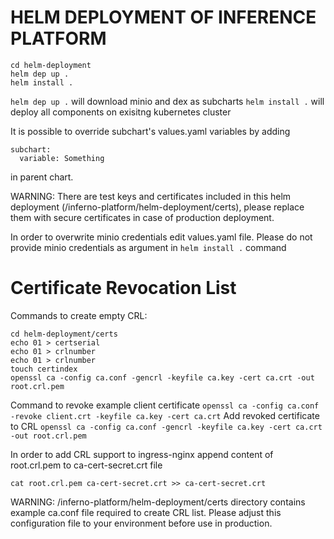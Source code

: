 # HELM DEPLOYMENT OF INFERENCE PLATFORM

```
cd helm-deployment
helm dep up .
helm install .
```
`helm dep up .` will download minio and dex as subcharts
`helm install .` will deploy all components on exisitng kubernetes cluster

It is possible to override subchart's values.yaml variables by adding 
```
subchart:
  variable: Something
```
in parent chart.

WARNING: There are test keys and certificates included in this helm deployment (/inferno-platform/helm-deployment/certs), please replace them with secure certificates in case of production deployment.

In order to overwrite minio credentials edit values.yaml file. 
Please do not provide minio credentials as argument in `helm install .` command

# Certificate Revocation List

Commands to create empty CRL:

```
cd helm-deployment/certs
echo 01 > certserial
echo 01 > crlnumber
echo 01 > crlnumber
touch certindex
openssl ca -config ca.conf -gencrl -keyfile ca.key -cert ca.crt -out root.crl.pem

```
Command to revoke example client certificate
`openssl ca -config ca.conf -revoke client.crt -keyfile ca.key -cert ca.crt`
Add revoked certificate to CRL
`openssl ca -config ca.conf -gencrl -keyfile ca.key -cert ca.crt -out root.crl.pem`

In order to add CRL support to ingress-nginx append content of root.crl.pem to ca-cert-secret.crt file

`cat root.crl.pem ca-cert-secret.crt >> ca-cert-secret.crt`

WARNING: /inferno-platform/helm-deployment/certs directory contains example ca.conf file required to create CRL list. Please adjust this configuration file to your environment before use in production.
